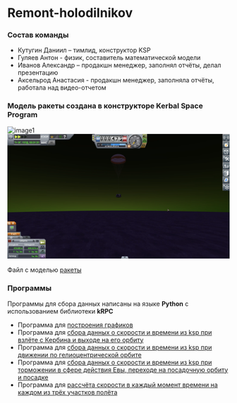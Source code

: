 # Remont-holodilnikov
### Состав команды
- Кутугин Даниил – тимлид, конструктор KSP
- Гуляев Антон - физик, составитель математической модели
- Иванов Александр – продакшн менеджер, заполнял отчёты, делал презентацию
- Аксельрод Анастасия - продакшн менеджер, заполняла отчёты, работала над видео-отчетом

### Модель ракеты создана в конструкторе Kerbal Space Program
![image1](https://github.com/dkutugin3/Remont-holodilnikov/blob/main/Pictures/launch.png)
![image2](https://github.com/dkutugin3/Remont-holodilnikov/blob/main/Pictures/land.png)

Файл с моделью [ракеты](Venus_5.craft)

### Программы 
Программы для сбора данных написаны на языке **Python** с использованием библиотеки **kRPC**
- Программа для [построения графиков](Programming/drawer.py)
- Программа для [сбора данных о скорости и времени из ksp при взлёте с Кербина и выходе на его орбиту](Programming/launch.py)
- Программа для [сбора данных о скорости и времени из ksp при движении по гелиоцентрической орбите](Programming/orbital_transition.py)
- Программа для [сбора данных о скорости и времени из ksp при торможении в сфере действия Евы, переходе на посадочную орбиту и посадке](Programming/eve.py)
- Программа для [рассчёта скорости в каждый момент времени на каждом из трёх участков полёта](Programming/model_graphs.py ) 